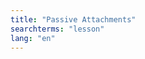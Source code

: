 ```yaml
---
title: "Passive Attachments"
searchterms: "lesson"
lang: "en"
---
```

<div class="content-tab closed" style="display: none;">

                                              <ul>
                                                  <li>Slides: <a href="translations/en-us/robots/PassiveAttachments.pptx">PPTX</a>, <a href="translations/en-us/robots/PassiveAttachments.pdf">PDF </a></li>


                                                </ul>

                                                  </div>
